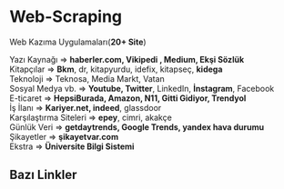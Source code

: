 # Web-Scraping
 Web Kazıma Uygulamaları(**20+ Site**)<br>
 
Yazı Kaynağı => **haberler.com, Vikipedi , Medium, Ekşi Sözlük** <br>
Kitapçılar => **Bkm**, dr, kitapyurdu, idefix, kitapseç, **kidega** <br>
Teknoloji => Teknosa, Media Markt, Vatan <br>
Sosyal Medya vb. => **Youtube, Twitter**, LinkedIn, **İnstagram**, Facebook <br>
E-ticaret => **HepsiBurada, Amazon, N11, Gitti Gidiyor, Trendyol**  <br>
İş İlanı => **Kariyer.net, indeed**, glassdoor <br>
Karşılaştırma Siteleri => **epey**, cimri, akakçe <br>
Günlük Veri => **getdaytrends, Google Trends, yandex hava durumu** <br>
Şikayetler => **şikayetvar.com** <br>
Ekstra => **Üniversite Bilgi Sistemi**<br>


## Bazı Linkler 
